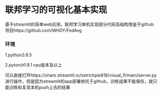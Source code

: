 # 联邦学习的可视化基本实现

基于streamlit的简单web应用，联邦学习单机实现部分代码及结构借鉴于github项目https://github.com/WHDY/FedAvg

### 环境

1.python3.8.5

2.pytorch1.8.1 cpu版本及以上

可以直接打开https://share.streamlit.io/ostrichpie818/visual_fl/main/server.py 进行操作，但是因为streamlit的app部署依托于github，训练成果不能保存，就只能训练和复现本机push上去的结果


